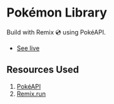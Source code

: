 # Pokémon Library

Build with Remix 💿 using PokéAPI. 

- [See live](https://haikhalfakhreez.github.io/pokemon-library/)

## Resources Used
1. [PokéAPI](https://pokeapi.co/)
2. [Remix.run](https://remix.run/)